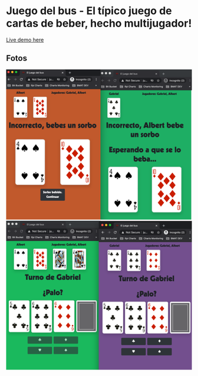 # Juego del bus - El típico juego de cartas de beber, hecho multijugador!

[Live demo here](http://juegodelbus.es/)

## Fotos

![alt text](https://github.com/gferrate/juego_del_bus/blob/master/images/1.png "Sneak peek 1")
![alt text](https://github.com/gferrate/juego_del_bus/blob/master/images/2.png "Sneak peek 2")
